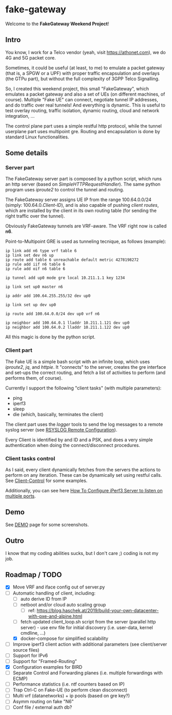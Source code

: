 # fake-gateway

Welcome to the **FakeGateway Weekend Project**!

## Intro

You know, I work for a Telco vendor (yeah, visit https://athonet.com), we do 4G and 5G packet core.

Sometimes, it could be useful (at least, to me) to emulate a packet gateway (that is, a SPGW or a UPF) with proper traffic encapsulation and overlays (the GTPu part), but without the full complexity of 3GPP Telco Signalling.

So, I created this weekend project, this small "FakeGateway", which emulates a packet gateway and also a set of UEs (on different machines, of course).
Multiple "Fake UE" can connect, negotiate tunnel IP addresses, and do traffic over real tunnels! And everything is dynamic.
This is useful to test overlay routing, traffic isolation, dynamic routing, cloud and network integration, ...

The control plane part uses a simple restful http protocol, while the tunnel userplane part uses multipoint gre.
Routing and encapsulation is done by standard Linux functionalities.

## Some details
### Server part
The FakeGateway server part is composed by a python script, which runs an http server (based on *SimpleHTTPRequestHandler*). The same python program uses *iproute2* to control the tunnel and routing.

The FakeGateway server assigns UE IP from the range 100.64.0.0/24 (simply: 100.64.0.*Client-ID*), and is also capable of pushing *client routes*, which are installed by the client in its own routing table (for sending the right traffic over the tunnel).

Obviously FakeGateway tunnels are VRF-aware. The VRF right now is called **n6**.

Point-to-Multipoint GRE is used as tunneling tecnique, as follows (example):
```
ip link add n6 type vrf table 6
ip link set dev n6 up
ip route add table 6 unreachable default metric 4278198272
ip rule add iif n6 table 6
ip rule add oif n6 table 6

ip tunnel add up0 mode gre local 10.211.1.1 key 1234

ip link set up0 master n6

ip addr add 100.64.255.255/32 dev up0

ip link set up dev up0

ip route add 100.64.0.0/24 dev up0 vrf n6

ip neighbor add 100.64.0.1 lladdr 10.211.1.121 dev up0
ip neighbor add 100.64.0.2 lladdr 10.211.1.122 dev up0
```
All this magic is done by the python script.

### Client part
The Fake UE is a simple bash script with an infinite loop, which uses *iproute2*, *jq*, and *httpie*.
It "connects" to the server, creates the gre interface and set-ups the correct routing, and fetch a list of activities to perform (and performs them, of course).

Currently I support the following "client tasks" (with multiple parameters):
* ping
* iperf3
* sleep
* die (which, basically, terminates the client)

The client part uses the *logger* tools to send the log messages to a remote syslog server (see [RSYSLOG Remote Configuration](./doc/RSYSLOG-Remote-Config.md)).

Every Client is identified by and ID and a PSK, and does a very simple authentication when doing the connect/disconnect procedures.

### Client tasks control
As I said, every client dynamically fetches from the servers the actions to perform on any iteration. These can be dynamically set using restful calls. See [Client-Control](./doc/Client-Control-Example.md) for some examples.

Additionally, you can see here [How To Configure iPerf3 Server to listen on multiple ports](./doc/IPERF-MULTIPORT-HOWTO.md).

## Demo
See [DEMO](./doc/DEMO.md) page for some screenshots.

## Outro
I know that my coding abilities sucks, but I don't care ;) coding is not my job.

## Roadmap / TODO
* [x] Move VRF and iface config out of server.py
* [ ] Automatic handling of client, including:
  * [ ] auto derive ID from IP
  * [ ] netboot and/or cloud auto scaling group
    * [ ] ref: https://blog.haschek.at/2019/build-your-own-datacenter-with-pxe-and-alpine.html
  * [ ] fetch updated client_loop.sh script from the server (parallel http server) - use env file for initial discovery (i.e. user-data, kernel cmdline, ...)
  * [x] docker-compose for simplified scalability
* [ ] Improve iperf3 client action with additional parameters (see client/server source files)
* [ ] Support for IPv6
* [ ] Support for "Framed-Routing"
* [x] Configuration examples for BIRD
* [ ] Separate Control and Forwarding planes (i.e. multiple forwardings with ECMP)
* [ ] Performance statistics (i.e. ntf counters based on IP)
* [ ] Trap Ctrl-C on Fake-UE (to perform clean disconnect)
* [ ] Multi vrf (datanetworks) + ip pools (based on gre key?)
* [ ] Asymm routing on fake "N6"
* [ ] Conf file / external auth db?
